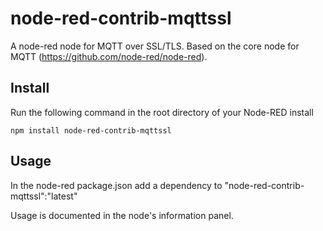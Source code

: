 node-red-contrib-mqttssl
========================

A node-red node for MQTT over SSL/TLS. Based on the core node for MQTT (https://github.com/node-red/node-red).


Install
-------

Run the following command in the root directory of your Node-RED install

    npm install node-red-contrib-mqttssl


Usage
-----

In the node-red package.json add a dependency to
"node-red-contrib-mqttssl":"latest"

Usage is documented in the node's information panel.
